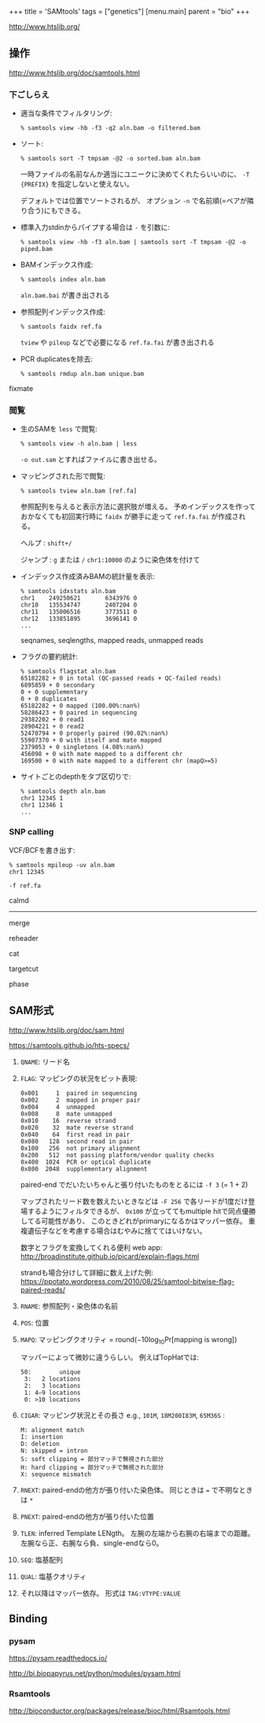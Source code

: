 +++
title = 'SAMtools'
tags = ["genetics"]
[menu.main]
  parent = "bio"
+++

<http://www.htslib.org/>

## 操作

<http://www.htslib.org/doc/samtools.html>

### 下ごしらえ

-   適当な条件でフィルタリング:

        % samtools view -hb -f3 -q2 aln.bam -o filtered.bam

-   ソート:

        % samtools sort -T tmpsam -@2 -o sorted.bam aln.bam

    一時ファイルの名前なんか適当にユニークに決めてくれたらいいのに、
    `-T {PREFIX}` を指定しないと使えない。

    デフォルトでは位置でソートされるが、
    オプション `-n` で名前順(=ペアが隣り合う)にもできる。

-   標準入力stdinからパイプする場合は `-` を引数に:

        % samtools view -hb -f3 aln.bam | samtools sort -T tmpsam -@2 -o piped.bam

-   BAMインデックス作成:

        % samtools index aln.bam

    `aln.bam.bai` が書き出される

-   参照配列インデックス作成:

        % samtools faidx ref.fa

    `tview` や `pileup` などで必要になる
    `ref.fa.fai` が書き出される

-   PCR duplicatesを除去:

        % samtools rmdup aln.bam unique.bam

fixmate

### 閲覧

-   生のSAMを `less` で閲覧:

        % samtools view -h aln.bam | less

    `-o out.sam` とすればファイルに書き出せる。

-   マッピングされた形で閲覧:

        % samtools tview aln.bam [ref.fa]

    参照配列を与えると表示方法に選択肢が増える。
    予めインデックスを作っておかなくても初回実行時に
    `faidx` が勝手に走って `ref.fa.fai` が作成される。

    ヘルプ
    :   `shift+/`

    ジャンプ
    :   `g` または `/`
        `chr1:10000` のように染色体を付けて

-   インデックス作成済みBAMの統計量を表示:

        % samtools idxstats aln.bam
        chr1    249250621       6343976 0
        chr10   135534747       2407204 0
        chr11   135006516       3773511 0
        chr12   133851895       3696141 0
        ...

    seqnames, seqlengths, mapped reads, unmapped reads

-   フラグの要約統計:

        % samtools flagstat aln.bam
        65182282 + 0 in total (QC-passed reads + QC-failed reads)
        6895859 + 0 secondary
        0 + 0 supplementary
        0 + 0 duplicates
        65182282 + 0 mapped (100.00%:nan%)
        58286423 + 0 paired in sequencing
        29382202 + 0 read1
        28904221 + 0 read2
        52470794 + 0 properly paired (90.02%:nan%)
        55907370 + 0 with itself and mate mapped
        2379053 + 0 singletons (4.08%:nan%)
        456098 + 0 with mate mapped to a different chr
        169500 + 0 with mate mapped to a different chr (mapQ>=5)

-   サイトごとのdepthをタブ区切りで:

        % samtools depth aln.bam
        chr1 12345 1
        chr1 12346 1
        ...

### SNP calling

VCF/BCFを書き出す:

    % samtools mpileup -uv aln.bam
    chr1 12345

`-f ref.fa`

calmd

------------------------------------------------------------------------

merge

reheader

cat

targetcut

phase

## SAM形式

<http://www.htslib.org/doc/sam.html>

<https://samtools.github.io/hts-specs/>

1.  `QNAME`: リード名
2.  `FLAG`: マッピングの状況をビット表現:

        0x001     1  paired in sequencing
        0x002     2  mapped in proper pair
        0x004     4  unmapped
        0x008     8  mate unmapped
        0x010    16  reverse strand
        0x020    32  mate reverse strand
        0x040    64  first read in pair
        0x080   128  second read in pair
        0x100   256  not primary alignment
        0x200   512  not passing platform/vendor quality checks
        0x400  1024  PCR or optical duplicate
        0x800  2048  supplementary alignment

    paired-end でだいたいちゃんと張り付いたものをとるには
    `-f 3` (= 1 + 2)

    マップされたリード数を数えたいときなどは
    `-F 256` で各リードが1度だけ登場するようにフィルタできるが、
    `0x100` が立っててもmultiple hitで同点優勝してる可能性があり、
    このときどれがprimaryになるかはマッパー依存。
    重複遺伝子などを考慮する場合はむやみに捨ててはいけない。

    数字とフラグを変換してくれる便利 web app:
    <http://broadinstitute.github.io/picard/explain-flags.html>

    strandも場合分けして詳細に数え上げた例:
    <https://ppotato.wordpress.com/2010/08/25/samtool-bitwise-flag-paired-reads/>

3.  `RNAME`: 参照配列・染色体の名前
4.  `POS`: 位置
5.  `MAPQ`: マッピングクオリティ
    = round($-10\log_{10}\text{Pr[mapping~is~wrong]}$)

    マッパーによって微妙に違うらしい。
    例えばTopHatでは:

        50:        unique
         3:   2 locations
         2:   3 locations
         1: 4–9 locations
         0: >10 locations

6.  `CIGAR`: マッピング状況とその長さ
    e.g., `101M`, `18M200I83M`, `65M36S`
    :

        M: alignment match
        I: insertion
        D: deletion
        N: skipped = intron
        S: soft clipping = 部分マッチで無視された部分
        H: hard clipping = 部分マッチで無視された部分
        X: sequence mismatch

7.  `RNEXT`: paired-endの他方が張り付いた染色体。
    同じときは `=` で不明なときは `*`
8.  `PNEXT`: paired-endの他方が張り付いた位置
9.  `TLEN`: inferred Template LENgth。
    左腕の左端から右腕の右端までの距離。
    左腕なら正、右腕なら負、single-endなら0。
10. `SEQ`: 塩基配列
11. `QUAL`: 塩基クオリティ
12. それ以降はマッパー依存。
    形式は `TAG:VTYPE:VALUE`

## Binding

### pysam

<https://pysam.readthedocs.io/>

<http://bi.biopapyrus.net/python/modules/pysam.html>

### Rsamtools

<http://bioconductor.org/packages/release/bioc/html/Rsamtools.html>
